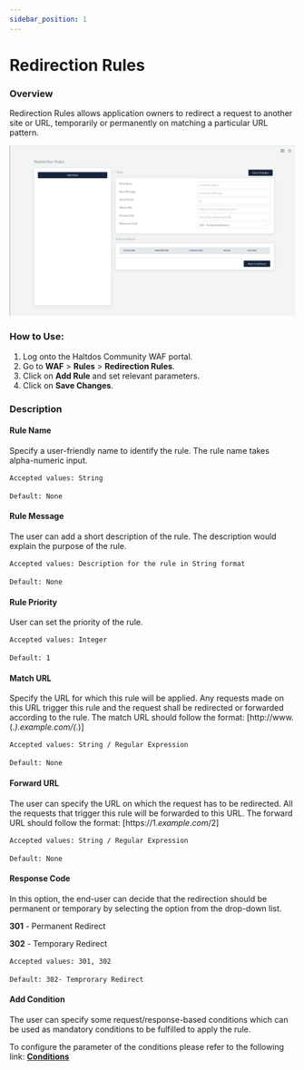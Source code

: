 ```yaml
---
sidebar_position: 1
---
```


# Redirection Rules

### Overview 
Redirection Rules allows application owners to redirect a request to another site or URL, temporarily or permanently on matching a particular URL pattern.
   
![redirectional rules](/img/ce-waf/docs/redirection_rules.png)
   
### How to Use:
1. Log onto the Haltdos Community WAF portal.
2. Go to **WAF** > **Rules** > **Redirection Rules**.
3. Click on **Add Rule** and set relevant parameters.
4. Click on **Save Changes**.

   
### Description

#### Rule Name
Specify a user-friendly name to identify the rule. The rule name takes alpha-numeric input.

    Accepted values: String

    Default: None  

#### Rule Message
The user can add a short description of the rule. The description would explain the purpose of the rule.

    Accepted values: Description for the rule in String format 

    Default: None  

#### Rule Priority
User can set the priority of the rule.

    Accepted values: Integer 

    Default: 1  

#### Match URL
Specify the URL for which this rule will be applied. Any requests made on this URL trigger this rule and the request shall be redirected or forwarded according to the rule.
The match URL should follow the format: [http://www.(.*).example.com/(.*)]

    Accepted values: String / Regular Expression

    Default: None  

#### Forward URL
The user can specify the URL on which the request has to be redirected. All the requests that trigger this rule will be forwarded to this URL.
The forward URL should follow the format: [https://$1.example.com/$2] 

    Accepted values: String / Regular Expression

    Default: None  

#### Response Code
In this option, the end-user can decide that the redirection should be permanent or temporary by selecting the option from the drop-down list.
   
**301** - Permanent Redirect 
   
**302** - Temporary Redirect

    Accepted values: 301, 302 

    Default: 302- Temprorary Redirect  

#### Add Condition

The user can specify some request/response-based conditions which can be used as mandatory conditions to be fulfilled to apply the rule.

To configure the parameter of the conditions please refer to the following link: [**Conditions**](/v7/community/waf/rules/conditions)
